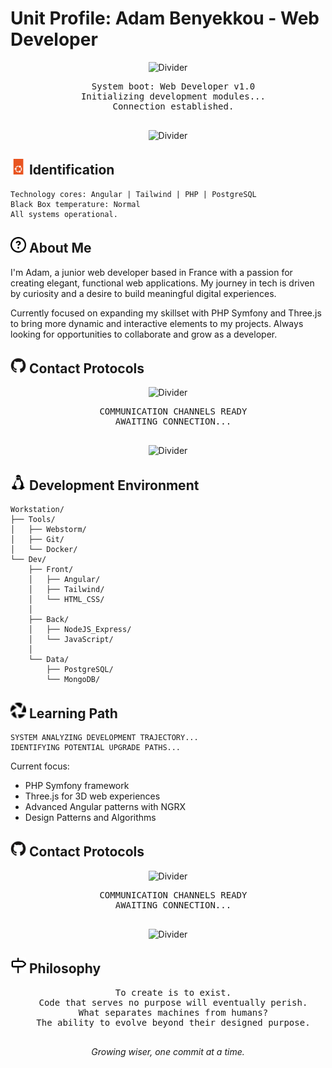# Unit Profile: Adam Benyekkou - Web Developer

<div align="center">
  
  ![Divider](https://capsule-render.vercel.app/api?type=rect&color=0A0A0A&height=1&section=header&width=600)
  
  <pre>
  System boot: Web Developer v1.0
  Initializing development modules...
  Connection established.
  </pre>
  
  ![Divider](https://capsule-render.vercel.app/api?type=rect&color=0A0A0A&height=1&section=header&width=600)
</div>

## <img src="https://raw.githubusercontent.com/devicons/devicon/master/icons/ubuntu/ubuntu-plain.svg" width="25" height="25" /> Identification

```
Technology cores: Angular | Tailwind | PHP | PostgreSQL
Black Box temperature: Normal
All systems operational.
```

## <img src="https://raw.githubusercontent.com/primer/octicons/main/icons/question-16.svg" width="25" height="25" /> About Me

I'm Adam, a junior web developer based in France with a passion for creating elegant, functional web applications. My journey in tech is driven by curiosity and a desire to build meaningful digital experiences.

Currently focused on expanding my skillset with PHP Symfony and Three.js to bring more dynamic and interactive elements to my projects. Always looking for opportunities to collaborate and grow as a developer.

## <img src="https://raw.githubusercontent.com/devicons/devicon/master/icons/github/github-original.svg" width="25" height="25" /> Contact Protocols

<div align="center">
  
  ![Divider](https://capsule-render.vercel.app/api?type=rect&color=0A0A0A&height=1&section=header&width=400)
  
  <pre>
  COMMUNICATION CHANNELS READY
  AWAITING CONNECTION...
  </pre>
  
  <!-- 
  <p>
    <a href="mailto:your.email@example.com"><img src="https://img.shields.io/badge/Email-000000?style=flat&logo=gmail&logoColor=white" alt="Email"/></a>
    <a href="https://linkedin.com/in/yourprofile"><img src="https://img.shields.io/badge/LinkedIn-000000?style=flat&logo=linkedin&logoColor=white" alt="LinkedIn"/></a>
    <a href="https://github.com/yourusername"><img src="https://img.shields.io/badge/GitHub-000000?style=flat&logo=github&logoColor=white" alt="GitHub"/></a>
  </p>
  -->
  
  ![Divider](https://capsule-render.vercel.app/api?type=rect&color=0A0A0A&height=1&section=header&width=400)
</div>

## <img src="https://raw.githubusercontent.com/devicons/devicon/master/icons/linux/linux-plain.svg" width="25" height="25" /> Development Environment

```
Workstation/
├── Tools/
│   ├── Webstorm/
│   ├── Git/
│   └── Docker/
└── Dev/
    ├── Front/
    │   ├── Angular/
    │   ├── Tailwind/
    │   └── HTML_CSS/
    │
    ├── Back/
    │   ├── NodeJS_Express/
    │   └── JavaScript/
    │
    └── Data/
        ├── PostgreSQL/
        └── MongoDB/
```

## <img src="https://raw.githubusercontent.com/iconic/open-iconic/master/svg/aperture.svg" width="25" height="25" /> Learning Path

```
SYSTEM ANALYZING DEVELOPMENT TRAJECTORY...
IDENTIFYING POTENTIAL UPGRADE PATHS...
```

Current focus:
- PHP Symfony framework
- Three.js for 3D web experiences
- Advanced Angular patterns with NGRX
- Design Patterns and Algorithms

## <img src="https://raw.githubusercontent.com/devicons/devicon/master/icons/github/github-original.svg" width="25" height="25" /> Contact Protocols

<div align="center">
  
  ![Divider](https://capsule-render.vercel.app/api?type=rect&color=0A0A0A&height=1&section=header&width=400)
  
  <pre>
  COMMUNICATION CHANNELS READY
  AWAITING CONNECTION...
  </pre>
  
  <!-- Replace with your contact information -->
  <!-- 
  <p>
    <a href="mailto:your.email@example.com"><img src="https://img.shields.io/badge/Email-000000?style=flat&logo=gmail&logoColor=white" alt="Email"/></a>
    <a href="https://linkedin.com/in/yourprofile"><img src="https://img.shields.io/badge/LinkedIn-000000?style=flat&logo=linkedin&logoColor=white" alt="LinkedIn"/></a>
    <a href="https://github.com/yourusername"><img src="https://img.shields.io/badge/GitHub-000000?style=flat&logo=github&logoColor=white" alt="GitHub"/></a>
  </p>
  -->
  
  ![Divider](https://capsule-render.vercel.app/api?type=rect&color=0A0A0A&height=1&section=header&width=400)
</div>

## <img src="https://raw.githubusercontent.com/primer/octicons/main/icons/milestone-16.svg" width="25" height="25" /> Philosophy

<div align="center">
  <pre>
  To create is to exist.
  Code that serves no purpose will eventually perish.
  What separates machines from humans?
  The ability to evolve beyond their designed purpose.
  </pre>
  
  <p><i>Growing wiser, one commit at a time.</i></p>
</div>

